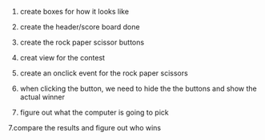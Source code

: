 1. create boxes for how it looks like

2. create the header/score board done

3. create the rock paper scissor buttons

4. creat view for the contest

4. create an onclick event for the rock paper scissors

5. when clicking the button, we need to hide the the buttons and show the actual winner

6. figure out what the computer is going to pick

7.compare the results and figure out who wins
